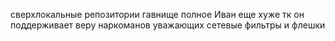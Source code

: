 сверхлокальные репозитории гавнище полное 
Иван еще хуже тк он поддерживает веру наркоманов уважающих сетевые фильтры и флешки
